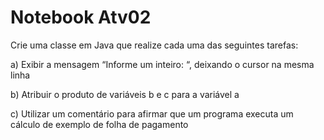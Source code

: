# Notebook Atv02
Crie uma classe em Java que realize cada uma das seguintes tarefas:

a) Exibir a mensagem “Informe um inteiro: “, deixando o cursor na mesma linha

b) Atribuir o produto de variáveis b e c para a variável a

c) Utilizar um comentário para afirmar que um programa executa um cálculo de exemplo de folha de pagamento
